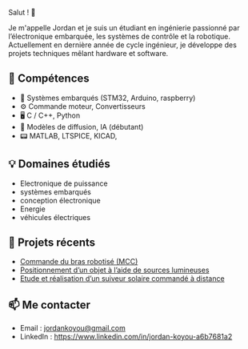 Salut ! 👋

Je m'appelle Jordan et je suis un étudiant en ingénierie passionné par l’électronique embarquée, les systèmes de contrôle et la robotique.  
Actuellement en dernière année de cycle ingénieur, je développe des projets techniques mêlant hardware et software.

## 🔧 Compétences
- 🔌 Systèmes embarqués (STM32, Arduino, raspberry)
- ⚙️ Commande moteur, Convertisseurs 
- 🖥️ C / C++, Python
- 🧠 Modèles de diffusion, IA (débutant)
- 📟 MATLAB, LTSPICE, KICAD,    

## 💡 Domaines étudiés
- Electronique de puissance
- systèmes embarqués
- conception électronique
- Energie
- véhicules électriques
## 📁 Projets récents
- [Commande du bras robotisé (MCC)](https://github.com/jordan-techs/bras-robotise-stm32)
- [Positionnement d’un objet à l’aide de sources lumineuses](https://github.com/jordan-techs/ton-repo)
- [Etude et réalisation d’un suiveur solaire commandé à distance](https://github.com/jordan-techs/ton-repo)

## 📫 Me contacter
- Email : jordankoyou@gmail.com
- LinkedIn : https://www.linkedin.com/in/jordan-koyou-a6b7681a2


